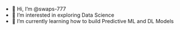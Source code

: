 - 👋 Hi, I’m @swaps-777
- 👀 I’m interested in exploring Data Science
- 🌱 I’m currently learning how to build Predictive ML and DL Models

